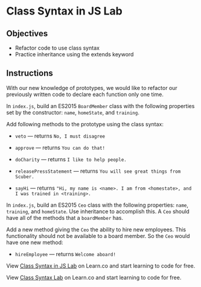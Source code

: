 # Class Syntax in JS Lab

## Objectives
+ Refactor code to use class syntax
+ Practice inheritance using the extends keyword

## Instructions
With our new knowledge of prototypes, we would like to refactor our previously written code to declare each function only one time.

In `index.js`, build an ES2015 `BoardMember` class with the following properties set by the constructor: `name`, `homeState`, and `training`.

Add following methods to the prototype using the class syntax:
+ `veto` — returns `No, I must disagree`

+ `approve` — returns `You can do that!`

+ `doCharity` — returns `I like to help people.`

+ `releasePressStatement` — returns `You will see great things from Scuber.`

+ `sayHi` — returns `"Hi, my name is <name>. I am from <homestate>, and I was trained in <training>.`


In `index.js`, build an ES2015 `Ceo` class with the following properties: `name`, `training`, and `homeState`.  Use inheritance to accomplish this.  A `Ceo` should have all of the methods that a `boardMember` has.

Add a new method giving the `Ceo` the ability to hire new employees.  This functionality should not be available to a board member.  So the `Ceo` would have one new method:
+ `hireEmployee` — returns `Welcome aboard!`

<p class='util--hide'>View <a href='https://learn.co/lessons/js-object-oriented-class-syntax-lab' title='Class Syntax in JS Lab '>Class Syntax in JS Lab</a> on Learn.co and start learning to code for free.</p>

<p class='util--hide'>View <a href='https://learn.co/lessons/js-object-oriented-class-syntax-lab'>Class Syntax Lab</a> on Learn.co and start learning to code for free.</p>
